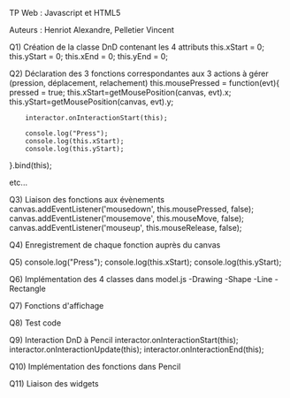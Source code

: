 TP Web : Javascript et HTML5

Auteurs : Henriot Alexandre, Pelletier Vincent


Q1) Création de la classe DnD contenant les 4 attributs
    this.xStart = 0;
    this.yStart = 0;
    this.xEnd = 0;
    this.yEnd = 0;

Q2) Déclaration des 3 fonctions correspondantes aux 3 actions à gérer (pression, déplacement, relachement)
this.mousePressed = function(evt){
        pressed = true;
        this.xStart=getMousePosition(canvas, evt).x;
        this.yStart=getMousePosition(canvas, evt).y;

        interactor.onInteractionStart(this);

        console.log("Press");
        console.log(this.xStart);
        console.log(this.yStart);
}.bind(this);

etc...

Q3) Liaison des fonctions aux évènements
canvas.addEventListener('mousedown', this.mousePressed, false);
canvas.addEventListener('mousemove', this.mouseMove, false);
canvas.addEventListener('mouseup', this.mouseRelease, false);

Q4) Enregistrement de chaque fonction auprès du canvas

Q5)
console.log("Press");
console.log(this.xStart);
console.log(this.yStart);

Q6) Implémentation des 4 classes dans model.js
-Drawing
-Shape
-Line
-Rectangle

Q7) Fonctions d'affichage

Q8) Test code

Q9) Interaction DnD à Pencil
interactor.onInteractionStart(this);
interactor.onInteractionUpdate(this);
interactor.onInteractionEnd(this);

Q10) Implémentation des fonctions dans Pencil

Q11) Liaison des widgets